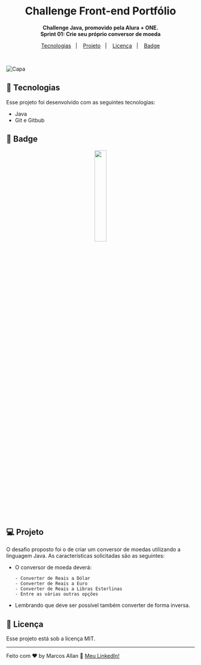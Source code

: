 <h1 align="center"> Challenge Front-end Portfólio </h1>

<p align="center">
  <strong>Challenge Java, promovido pela Alura + ONE.
  <br>
  Sprint 01: Crie seu próprio conversor de moeda</strong>
</p>

<p align="center">
  <a href="#-tecnologias">Tecnologias</a>&nbsp;&nbsp;&nbsp;|&nbsp;&nbsp;&nbsp;
  <a href="#-projeto">Projeto</a>&nbsp;&nbsp;&nbsp;|&nbsp;&nbsp;&nbsp;
  <a href="#memo-licença">Licença</a>&nbsp;&nbsp;&nbsp;|&nbsp;&nbsp;&nbsp;
  <a href="#-badge">Badge</a>
</p>

<br>

![Capa](https://user-images.githubusercontent.com/102323652/206927502-d37c0dff-099b-4a46-af09-825bf7f62d8d.jpg)

## 🚀 Tecnologias

Esse projeto foi desenvolvido com as seguintes tecnologias:

- Java
- Git e Gitbub

## 🏅 Badge

<p align="center">
  <img src="https://user-images.githubusercontent.com/102323652/206927938-8fdd4565-6a59-41d4-b5b8-8df44ed68296.png" width="25%"> 
</p>

## 💻 Projeto

O desafio proposto foi o de criar um conversor de moedas utilizando a linguagem Java. As características solicitadas são as seguintes:

- O conversor de moeda deverá:

      - Converter de Reais a Dólar
      - Converter de Reais a Euro
      - Converter de Reais a Libras Esterlinas
      - Entre as várias outras opções

- Lembrando que deve ser possível também converter de forma inversa.

## :memo: Licença

Esse projeto está sob a licença MIT.

---

Feito com ♥ by Marcos Allan :wave: [Meu LinkedIn!](https://www.linkedin.com/in/omarcosallan)
